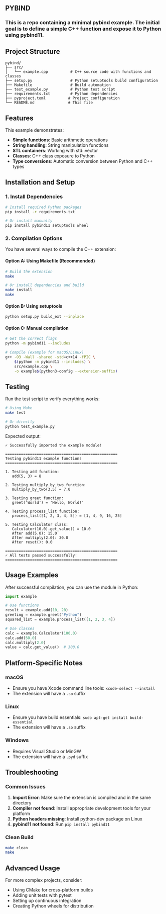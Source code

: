 ## PYBIND

### This is a repo containing a minimal pybind example. The initial goal is to define a simple C++ function and expose it to Python using pybind11.

## Project Structure

```
pybind/
├── src/
│   └── example.cpp          # C++ source code with functions and classes
├── setup.py                 # Python setuptools build configuration
├── Makefile                 # Build automation
├── test_example.py          # Python test script
├── requirements.txt         # Python dependencies
├── pyproject.toml          # Project configuration
└── README.md               # This file
```

## Features

This example demonstrates:
- **Simple functions**: Basic arithmetic operations
- **String handling**: String manipulation functions
- **STL containers**: Working with std::vector
- **Classes**: C++ class exposure to Python
- **Type conversions**: Automatic conversion between Python and C++ types

## Installation and Setup

### 1. Install Dependencies

```bash
# Install required Python packages
pip install -r requirements.txt

# Or install manually
pip install pybind11 setuptools wheel
```

### 2. Compilation Options

You have several ways to compile the C++ extension:

#### Option A: Using Makefile (Recommended)
```bash
# Build the extension
make

# Or install dependencies and build
make install
make
```

#### Option B: Using setuptools
```bash
python setup.py build_ext --inplace
```

#### Option C: Manual compilation
```bash
# Get the correct flags
python -m pybind11 --includes

# Compile (example for macOS/Linux)
g++ -O3 -Wall -shared -std=c++14 -fPIC \
    $(python -m pybind11 --includes) \
    src/example.cpp \
    -o example$(python3-config --extension-suffix)
```

## Testing

Run the test script to verify everything works:

```bash
# Using Make
make test

# Or directly
python test_example.py
```

Expected output:
```
✓ Successfully imported the example module!

==================================================
Testing pybind11 example functions
==================================================

1. Testing add function:
   add(5, 3) = 8

2. Testing multiply_by_two function:
   multiply_by_two(3.5) = 7.0

3. Testing greet function:
   greet('World') = 'Hello, World!'

4. Testing process_list function:
   process_list([1, 2, 3, 4, 5]) = [1, 4, 9, 16, 25]

5. Testing Calculator class:
   Calculator(10.0).get_value() = 10.0
   After add(5.0): 15.0
   After multiply(2.0): 30.0
   After reset(): 0.0

==================================================
✓ All tests passed successfully!
==================================================
```

## Usage Examples

After successful compilation, you can use the module in Python:

```python
import example

# Use functions
result = example.add(10, 20)
greeting = example.greet("Python")
squared_list = example.process_list([1, 2, 3, 4])

# Use classes
calc = example.Calculator(100.0)
calc.add(50.0)
calc.multiply(2.0)
value = calc.get_value()  # 300.0
```

## Platform-Specific Notes

### macOS
- Ensure you have Xcode command line tools: `xcode-select --install`
- The extension will have a `.so` suffix

### Linux
- Ensure you have build essentials: `sudo apt-get install build-essential`
- The extension will have a `.so` suffix

### Windows
- Requires Visual Studio or MinGW
- The extension will have a `.pyd` suffix

## Troubleshooting

### Common Issues

1. **Import Error**: Make sure the extension is compiled and in the same directory
2. **Compiler not found**: Install appropriate development tools for your platform
3. **Python headers missing**: Install python-dev package on Linux
4. **pybind11 not found**: Run `pip install pybind11`

### Clean Build
```bash
make clean
make
```

## Advanced Usage

For more complex projects, consider:
- Using CMake for cross-platform builds
- Adding unit tests with pytest
- Setting up continuous integration
- Creating Python wheels for distribution